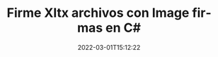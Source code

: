 ---
############################# Static ############################
layout: "auto-gen-signature"
date: 2022-03-01T15:12:22
draft: false
operation: Sign
signaturetype: Image
fileformat: Xltx
productName: .NET
lang: es
productCode: net
otherformats: pdf doc docx docm dot dotm dotx odt ott rtf xls xlsx xlsm xlsb csv ods ots xltx xltm ppt pptx pps ppsx odp otp potx potm pptm ppsm png jpg bmp gif tiff svg webp wmf
breadcrumb: Put Image signature on Xltx for C#

############################# Head ############################
head_title: "Agregando Image firmas al archivo Xltx con C#"
head_description: "Coloque la firma Image en el archivo Xltx para .NET usando unas pocas líneas de código. Utilice la API de firma de documentos de GroupDocs para firmar docenas de formatos de archivo."

############################# Header ############################
title: "Firme Xltx archivos con Image firmas en C#"
description: "Cómo agregar la firma Image con unas pocas líneas de código .NET"
bg_image: "https://cms.admin.containerize.com/templates/aspose/App_Themes/V3/images/bg/header1.png"
bg_overlay: false
button:
    enable: true

############################# SubMenu ############################
submenu:
    enable: true

    left:
        img_alt: "GroupDocs.Signature for .NET"
        image: "https://cms.admin.containerize.com/templates/groupdocs/images/product-logos/90x90-noborder/groupdocs-signature-net.png"
        product: "GroupDocs.Signature"
        platform: ".NET"



############################# About ############################
about:
    enable: true
    title: "Acerca de GroupDocs.Signature for .NET API de firmas de imágenes"
    content: |
        [GroupDocs.Signature for .NET](https://products.groupdocs.com/signature/net/) es una API popular para la firma electrónica de documentos digitales. Están disponibles firmas como textos, imágenes, certificados digitales, códigos de barras, códigos QR, sellos o metadatos. Las firmas se pueden colocar en archivos PDF, documentos de MS Word, libros de trabajo de MS Excel, presentaciones de MS PowerPoint, archivos de Adobe Photoshop y varios formatos de imagen. Los clientes pueden firmar su documento y actualizar, buscar, verificar, eliminar o obtener una vista previa de las firmas electrónicas que se colocaron en esos documentos. Además, se proporcionan muchas capacidades para la personalización de firmas.
    

############################# Steps ############################
steps:
    enable: true
    title_left: "Pasos para firmar Xltx con Image en C#"
    content_left: |
        [GroupDocs.Signature for .NET](https://products.groupdocs.com/signature/net/) proporciona la capacidad de firmar documentos Xltx con Image firmas de forma rápida y sencilla.
        
        * Cree una instancia de la clase Signature que proporcione el archivo Xltx que se supone que debe firmar como ruta o flujo de memoria
        * Cree una instancia de la clase SignOptions y configure todos los datos solicitados.
        * Invoque el método Signature.Sign() pasando la salida Xltx archivo o flujo de memoria

    title_right: " Requisitos del sistema"
    content_right: |
        GroupDocs.Signature for .NET son compatibles con todas las principales plataformas y sistemas operativos. Antes de ejecutar el código a continuación, asegúrese de tener instalados los siguientes requisitos previos en su sistema.

        * Sistemas operativos: Microsoft Windows, Linux, Mac OS
        * Entornos de desarrollo: Microsoft Visual Studio, Xamarin, MonoDevelop
        * Frameworks: .NET Framework, .NET Standard, .NET Core, Mono
        * Obtén el último GroupDocs.Signature for .NET de [Nuget](https://www.nuget.org/packages/groupdocs.signature)
         
    code: |
        ```csharp    
                
        // Set up input Xltx file
        string filePath = "input.xltx";
        // Set up output file
        string outputFilePath = "output.xltx";
        // Provide image file
        string imageFilePath = "image.png";

        // Instantiate Signature for input file
        using (GroupDocs.Signature.Signature signature = new GroupDocs.Signature.Signature(filePath))
        {
            //Provide sign options
            ImageSignOptions options = new ImageSignOptions(imageFilePath)
            {
                // set signature position
                Left = 50,
                Top = 200
            };

            // sign Xltx document
            SignResult result = signature.Sign(outputFilePath, options);
        }

        ```

############################# Demos ############################
demos:
    enable: true
    title: "Firma de Xltx documentos con Image Live Demo"
    content: |
       Firme el archivo Xltx con varias firmas ahora mismo visitando el sitio web de [GroupDocs.Signature App](https://products.groupdocs.app/signature/family). Demostración en línea gratuita esperándote.          

############################# More Formats ############################
more_formats:
    enable: true
    title: "Otras firmas Image admitidas para C#"
    content: |
        "También puede firmar Xltx con otros tipos de firma. Consulte la lista a continuación."
    format: 
       
       
back_to_top:
    enable: true
---